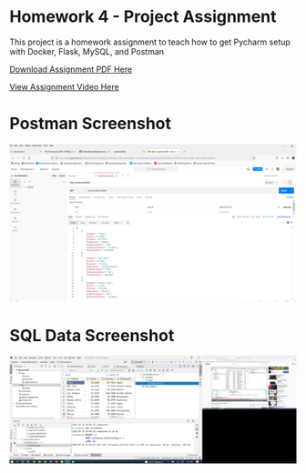 # Homework 4 - Project Assignment 
This project is a homework assignment to teach how to get Pycharm setup with Docker, Flask, MySQL, and Postman

[Download Assignment PDF Here](PPFSQL-Homework.pdf)

[View Assignment Video Here](https://youtu.be/QbMWNgrfAFg)

# Postman Screenshot
![postman request output](screenshots/postman.png)

# SQL Data Screenshot
![pycharm data query](screenshots/query.png)
